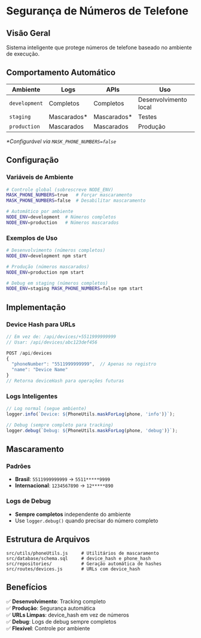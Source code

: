# Segurança de Números de Telefone

## Visão Geral

Sistema inteligente que protege números de telefone baseado no ambiente de execução.

## Comportamento Automático

| Ambiente | Logs | APIs | Uso |
|----------|------|------|-----|
| `development` | Completos | Completos | Desenvolvimento local |
| `staging` | Mascarados* | Mascarados* | Testes |  
| `production` | Mascarados | Mascarados | Produção |

*\*Configurável via `MASK_PHONE_NUMBERS=false`*

## Configuração

### Variáveis de Ambiente
```bash
# Controle global (sobrescreve NODE_ENV)
MASK_PHONE_NUMBERS=true   # Forçar mascaramento
MASK_PHONE_NUMBERS=false  # Desabilitar mascaramento

# Automático por ambiente
NODE_ENV=development  # Números completos
NODE_ENV=production   # Números mascarados
```

### Exemplos de Uso
```bash
# Desenvolvimento (números completos)
NODE_ENV=development npm start

# Produção (números mascarados)
NODE_ENV=production npm start

# Debug em staging (números completos)
NODE_ENV=staging MASK_PHONE_NUMBERS=false npm start
```

## Implementação

### Device Hash para URLs
```javascript
// Em vez de: /api/devices/+5511999999999
// Usar: /api/devices/abc123def456

POST /api/devices
{
  "phoneNumber": "5511999999999",  // Apenas no registro
  "name": "Device Name"
}
// Retorna deviceHash para operações futuras
```

### Logs Inteligentes
```javascript
// Log normal (segue ambiente)
logger.info(`Device: ${PhoneUtils.maskForLog(phone, 'info')}`);

// Debug (sempre completo para tracking)
logger.debug(`Debug: ${PhoneUtils.maskForLog(phone, 'debug')}`);
```

## Mascaramento

### Padrões
- **Brasil**: `5511999999999` → `5511*****9999`
- **Internacional**: `1234567890` → `12*****890`

### Logs de Debug
- **Sempre completos** independente do ambiente
- Use `logger.debug()` quando precisar do número completo

## Estrutura de Arquivos

```
src/utils/phoneUtils.js     # Utilitários de mascaramento
src/database/schema.sql     # device_hash e phone_hash
src/repositories/           # Geração automática de hashes
src/routes/devices.js       # URLs com device_hash
```

## Benefícios

✅ **Desenvolvimento**: Tracking completo  
✅ **Produção**: Segurança automática  
✅ **URLs Limpas**: device_hash em vez de números  
✅ **Debug**: Logs de debug sempre completos  
✅ **Flexível**: Controle por ambiente